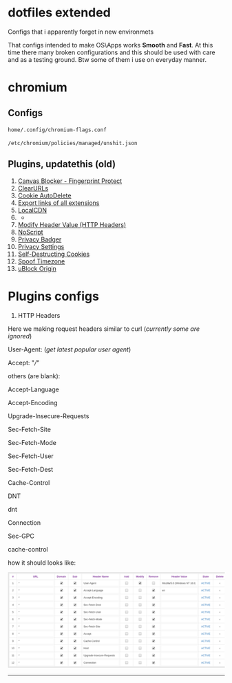 

# dotfiles extended
Configs that i apparently forget in new environmets

That configs intended to make OS\Apps works **Smooth** and **Fast**.
At this time there many broken configurations and this should be used with care
and as a testing ground. Btw some of them i use on everyday manner.




# chromium

Configs
-------
`home/.config/chromium-flags.conf`

`/etc/chromium/policies/managed/unshit.json`

Plugins, updatethis (old)
-------

1.  [Canvas Blocker - Fingerprint
    Protect](https://chrome.google.com/webstore/detail/nomnklagbgmgghhjidfhnoelnjfndfpd "Prevent HTML canvas element from generating a unique identification key to protect user's privacy")
2.  [ClearURLs](https://chrome.google.com/webstore/detail/lckanjgmijmafbedllaakclkaicjfmnk "Remove tracking elements from URLs.")
3.  [Cookie
    AutoDelete](https://chrome.google.com/webstore/detail/fhcgjolkccmbidfldomjliifgaodjagh "Control your cookies! Automatically delete unwanted cookies from your closed tabs while keeping the ones you want.")
4.  [Export links of all
    extensions](https://chrome.google.com/webstore/detail/cmeckkgeamghjhkepejgjockldoblhcb "Export name and url of all installed extensions in Google Chrome")
5.  [LocalCDN](https://chrome.google.com/webstore/detail/njdfdhgcmkocbgbhcioffdbicglldapd "Protects you against tracking through CDNs (Content Delivery Networks) by redirecting to local resources.")
6.  -
7.  [Modify Header Value (HTTP
    Headers)](https://chrome.google.com/webstore/detail/cbdibdfhahmknbkkojljfncpnhmacdek "Add, modify or remove a header for any request on desired domains.")
8.  [NoScript](https://chrome.google.com/webstore/detail/doojmbjmlfjjnbmnoijecmcbfeoakpjm "Maximum protection for your browser: NoScript allows active content only for trusted domains of your choice to prevent exploitation.")
9.  [Privacy
    Badger](https://chrome.google.com/webstore/detail/pkehgijcmpdhfbdbbnkijodmdjhbjlgp "Privacy Badger automatically learns to block invisible trackers.")
10. [Privacy
    Settings](https://chrome.google.com/webstore/detail/ijadljdlbkfhdoblhaedfgepliodmomj "Alter the browser's built-in privacy settings in a toolbar popup")
11. [Self-Destructing
    Cookies](https://chrome.google.com/webstore/detail/igdpjhaninpfanncfifdoogibpdidddf "Delete cookies when browser is closed or once the tab is closed to prevent tracking")
12. [Spoof
    Timezone](https://chrome.google.com/webstore/detail/kcabmhnajflfolhelachlflngdbfhboe "This extension alters browser timezone to a random or user-defined value.")
13. [uBlock
    Origin](https://chrome.google.com/webstore/detail/cjpalhdlnbpafiamejdnhcphjbkeiagm "Finally, an efficient blocker. Easy on CPU and memory.")


# Plugins configs
1. HTTP Headers


Here we making request headers similar to curl (_currently some are ignored_)

User-Agent: (_get latest popular user agent_)

Accept: "*/*"

others (are blank):

Accept-Language

Accept-Encoding

Upgrade-Insecure-Requests

Sec-Fetch-Site

Sec-Fetch-Mode

Sec-Fetch-User

Sec-Fetch-Dest

Cache-Control

DNT

dnt

Connection

Sec-GPC

cache-control


how it should looks like:

![image description here](chrome-extension.png)

----

